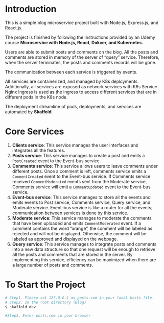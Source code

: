 # Introduction

This is a simple blog microservice project built with Node.js, Express.js, and React.js. 

The project is finished by following the instructions provided by an Udemy course **Microservice with Node.js, React, Dokcer, and Kubernetes.**

Users are able to submit posts and comments on the blog. All the posts and comments are stored in memory of the server of “query” service. Therefore, when the server terminates, the posts and comments records will be gone.

The communication between each service is triggered by events.

All services are containerized, and managed by K8s deployments. Additionally, all services are exposed as network services with K8s Service. Nginx Ingress is used as the ingress to access different services that are in different pods in the K8s node. 

The deployment streamline of pods, deployments, and services are automated by **Skaffold**.

# Core Services

1. **Clients service**: This service manages the user interfaces and integrates all the features.
2. **Posts service**: This service manages to create a post and emits a `PostCreated` event to the Event-bus service.
3. **Comments service**: This service allows users to leave comments under different posts. Once a comment is left, comments service emits a `CommentCreated` event to the Event-bus service. If Comments service received `CommentModerated` events sent from the Moderate service, Comments service will emit a `CommentUpdated` event to the Event-bus service.
4. **Event-bus service**: This service manages to store all the events and emits events to Post service, Comments service, Query service, and Moderate service. Event-bus service is like a router for all the events; communication between services is done by this service.
5. **Moderate service**: This service manages to moderate the comments that have been uploaded and emits `CommentModerated` event. If a comment contains the word “orange”, the comment will be labeled as rejected and will not be displayed. Otherwise, the comment will be labeled as approved and displayed on the webpage.
6. **Query service**: This service manages to integrate posts and comments into a new data structure so that one request will be enough to retrieve all the posts and comments that are stored in the server. By implementing this service, efficiency can be maximized when there are a large number of posts and comments.

# To Start the Project
```bash
# Step1. Please set 127.0.0.1 as posts.com in your local hosts file.
# Step2. In the root directory (Blog)
$ skaffold dev

#Step3. Enter posts.com in your browser
```


